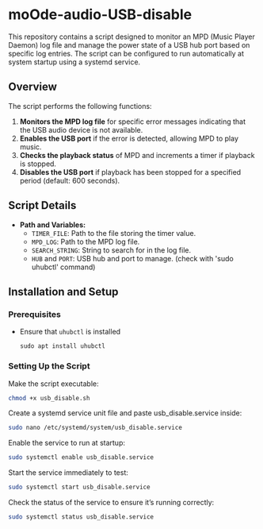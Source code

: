 # moOde-audio-USB-disable

This repository contains a script designed to monitor an MPD (Music Player Daemon) log file and manage the power state of a USB hub port based on specific log entries. The script can be configured to run automatically at system startup using a systemd service.

## Overview

The script performs the following functions:

1. **Monitors the MPD log file** for specific error messages indicating that the USB audio device is not available.
2. **Enables the USB port** if the error is detected, allowing MPD to play music.
3. **Checks the playback status** of MPD and increments a timer if playback is stopped.
4. **Disables the USB port** if playback has been stopped for a specified period (default: 600 seconds).

## Script Details

- **Path and Variables:**
  - `TIMER_FILE`: Path to the file storing the timer value.
  - `MPD_LOG`: Path to the MPD log file.
  - `SEARCH_STRING`: String to search for in the log file.
  - `HUB` and `PORT`: USB hub and port to manage. (check with 'sudo uhubctl' command)

## Installation and Setup

### Prerequisites

- Ensure that `uhubctl` is installed
  ```
  sudo apt install uhubctl
  ```
 
### Setting Up the Script

Make the script executable:
```bash
chmod +x usb_disable.sh
```
Create a systemd service unit file and paste usb_disable.service inside:
```bash
sudo nano /etc/systemd/system/usb_disable.service
```
Enable the service to run at startup:
```bash
sudo systemctl enable usb_disable.service
```
Start the service immediately to test:
```bash
sudo systemctl start usb_disable.service
```
Check the status of the service to ensure it’s running correctly:
```bash
sudo systemctl status usb_disable.service
```
